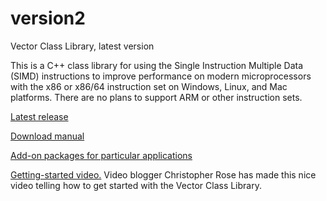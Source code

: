 # version2
Vector Class Library, latest version

This is a C++ class library for using the Single Instruction Multiple Data (SIMD) instructions to improve performance on modern microprocessors with the x86 or x86/64 instruction set on Windows, Linux, and Mac platforms. There are no plans to support ARM or other instruction sets.

[Latest release](https://github.com/vectorclass/version2/releases)

[Download manual](https://github.com/vectorclass/manual/raw/master/vcl_manual.pdf)

[Add-on packages for particular applications](https://github.com/vectorclass/add-on)

[Getting-started video.](https://www.youtube.com/watch?v=TKjYdLIMTrI) Video blogger Christopher Rose has made this nice video telling how to get started with the Vector Class Library.
